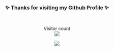 <h3 align="center"> ✨ Thanks  for visiting my Github Profile ✨ </h3>

</br>
<p align="center"> 
  Visitor count<br>
  <img src="https://profile-counter.glitch.me/nayeemdev/count.svg" />
</p>

<p align=center>
<img align="center" src="https://github-readme-stats.vercel.app/api?username=nayeemdev&&show_icons=true&title_color=ffffff&icon_color=bb2acf&text_color=daf7dc&bg_color=151515"> 
</p>
